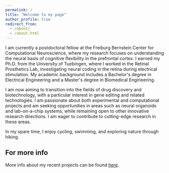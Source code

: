 ```yaml
---
permalink: /
title: "Welcome to my page"
author_profile: true
redirect_from: 
  - /about/
  - /about.html
---
```

I am currently a postdoctoral fellow at the Freiburg Bernstein Center for Computational Neuroscience, where my research focuses on understanding the neural basis of cognitive flexibility in the prefrontal cortex. I earned my Ph.D. from the University of Tuebingen, where I worked in the Retinal Prosthetics Lab, investigating neural coding in the retina during electrical stimulation. My academic background includes a Bachelor's degree in Electrical Engineering and a Master's degree in Biomedical Engineering.

I am now aiming to transition into the fields of drug discovery and biotechnology, with a particular interest in gene editing and related technologies. I am passionate about both experimental and computational projects and am seeking opportunities in areas such as neural organoids and lab-on-a-chip systems, while remaining open to other innovative research directions. I am eager to contribute to cutting-edge research in these areas.

In my spare time, I enjoy cycling, swimming, and exploring nature through hiking.

For more info
------
More info about my recent projects can be found [here](https://hamedshabani.github.io/projects.html). 
